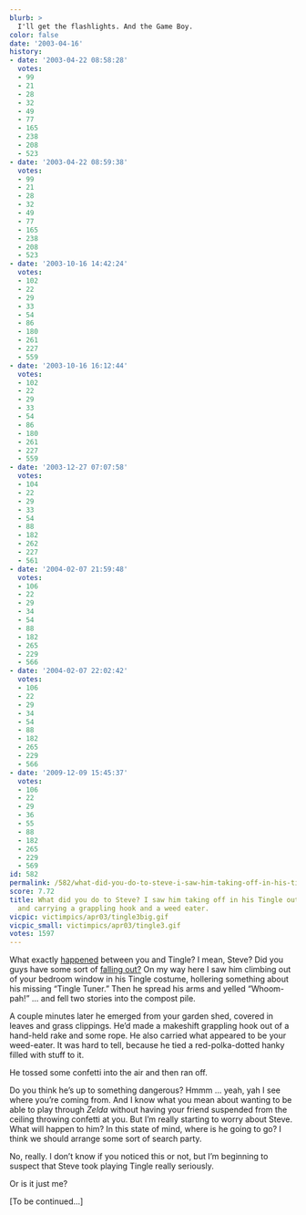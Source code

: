 ```yaml
---
blurb: >
  I'll get the flashlights. And the Game Boy.
color: false
date: '2003-04-16'
history:
- date: '2003-04-22 08:58:28'
  votes:
  - 99
  - 21
  - 28
  - 32
  - 49
  - 77
  - 165
  - 238
  - 208
  - 523
- date: '2003-04-22 08:59:38'
  votes:
  - 99
  - 21
  - 28
  - 32
  - 49
  - 77
  - 165
  - 238
  - 208
  - 523
- date: '2003-10-16 14:42:24'
  votes:
  - 102
  - 22
  - 29
  - 33
  - 54
  - 86
  - 180
  - 261
  - 227
  - 559
- date: '2003-10-16 16:12:44'
  votes:
  - 102
  - 22
  - 29
  - 33
  - 54
  - 86
  - 180
  - 261
  - 227
  - 559
- date: '2003-12-27 07:07:58'
  votes:
  - 104
  - 22
  - 29
  - 33
  - 54
  - 88
  - 182
  - 262
  - 227
  - 561
- date: '2004-02-07 21:59:48'
  votes:
  - 106
  - 22
  - 29
  - 34
  - 54
  - 88
  - 182
  - 265
  - 229
  - 566
- date: '2004-02-07 22:02:42'
  votes:
  - 106
  - 22
  - 29
  - 34
  - 54
  - 88
  - 182
  - 265
  - 229
  - 566
- date: '2009-12-09 15:45:37'
  votes:
  - 106
  - 22
  - 29
  - 36
  - 55
  - 88
  - 182
  - 265
  - 229
  - 569
id: 582
permalink: /582/what-did-you-do-to-steve-i-saw-him-taking-off-in-his-tingle-outfit-weeping-and-carrying-a-grappling-hook-and-a-weed-eater/
score: 7.72
title: What did you do to Steve? I saw him taking off in his Tingle outfit, weeping
  and carrying a grappling hook and a weed eater.
vicpic: victimpics/apr03/tingle3big.gif
vicpic_small: victimpics/apr03/tingle3.gif
votes: 1597
---
```


What exactly [happened](@/victim/580.md) between you and Tingle? I
mean, Steve? Did you guys have some sort of [falling
out?](@/victim/581.md) On my way here I saw him climbing out of your
bedroom window in his Tingle costume, hollering something about his
missing “Tingle Tuner.” Then he spread his arms and yelled “Whoom-pah!”
... and fell two stories into the compost pile.

A couple minutes later he emerged from your garden shed, covered in
leaves and grass clippings. He’d made a makeshift grappling hook out of
a hand-held rake and some rope. He also carried what appeared to be your
weed-eater. It was hard to tell, because he tied a red-polka-dotted
hanky filled with stuff to it.

He tossed some confetti into the air and then ran off.

Do you think he’s up to something dangerous? Hmmm ... yeah, yah I see
where you’re coming from. And I know what you mean about wanting to be
able to play through *Zelda* without having your friend suspended from
the ceiling throwing confetti at you. But I’m really starting to worry
about Steve. What will happen to him? In this state of mind, where is he
going to go? I think we should arrange some sort of search party.

No, really. I don’t know if you noticed this or not, but I’m beginning
to suspect that Steve took playing Tingle really seriously.

Or is it just me?

\[To be continued...\]